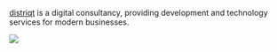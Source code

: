 [distriqt](https://distriqt.com) is a digital consultancy, providing development and technology services for modern businesses.

![](images/header.png)
